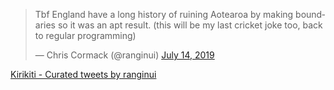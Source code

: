 <blockquote class="twitter-tweet" data-partner="tweetdeck"><p lang="en" dir="ltr">Tbf England have a long history of ruining Aotearoa by making boundaries so it was an apt result. (this will be my last cricket joke too, back to regular programming)</p>&mdash; Chris Cormack (@ranginui) <a href="https://twitter.com/ranginui/status/1150487873453297665?ref_src=twsrc%5Etfw">July 14, 2019</a></blockquote>
<script async src="https://platform.twitter.com/widgets.js" charset="utf-8"></script>


<a class="twitter-timeline" href="https://twitter.com/ranginui/timelines/1150646364373569536?ref_src=twsrc%5Etfw">Kirikiti - Curated tweets by ranginui</a> <script async src="https://platform.twitter.com/widgets.js" charset="utf-8"></script> 
